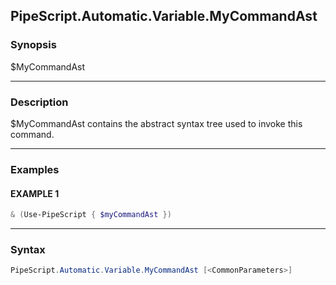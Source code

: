 PipeScript.Automatic.Variable.MyCommandAst
------------------------------------------




### Synopsis
$MyCommandAst



---


### Description

$MyCommandAst contains the abstract syntax tree used to invoke this command.



---


### Examples
#### EXAMPLE 1
```PowerShell
& (Use-PipeScript { $myCommandAst })
```



---


### Syntax
```PowerShell
PipeScript.Automatic.Variable.MyCommandAst [<CommonParameters>]
```
